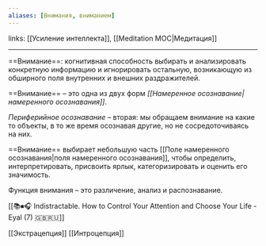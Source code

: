 ```yaml
---
aliases: [Внимания, вниманием]
---
```

links: [[Усиление интеллекта]], [[Meditation MOC|Медитация]]

---

==Внимание==: когнитивная способность выбирать и анализировать конкретную информацию и игнорировать остальную, возникающую из обширного поля внутренних и внешних раздражителей. 

==Внимание== – это одна из двух форм *[[Намеренное осознавание|намеренного осознавания]]*. 

*Периферийное осознавание* – вторая: мы обращаем внимание на какие то объекты, в то же время осознавая другие, но не сосредоточиваясь на них. 

==Внимание== выбирает небольшую часть [[Поле намеренного осознавания|поля намеренного осознавания]], чтобы определить, интерпретировать, присвоить ярлык, категоризировать и оценить его значимость. 

Функция внимания – это различение, анализ и распознавание.

[[📚⏹🎧 Indistractable. How to Control Your Attention and Choose Your Life - Eyal (7) 🇬🇧🇷🇺]]

[[Экстрацепция]]
[[Интроцепция]]